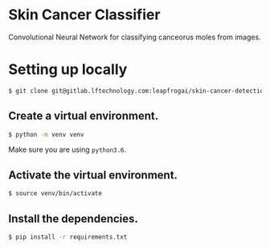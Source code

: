 # Skin Cancer Classifier

Convolutional Neural Network for classifying canceorus moles from images.

# Setting up locally
```bash
$ git clone git@gitlab.lftechnology.com:leapfrogai/skin-cancer-detection.git
```

## Create a virtual environment.

```bash
$ python -m venv venv
```

Make sure you are using `python3.6`.

## Activate the virtual environment.

```bash
$ source venv/bin/activate
```

## Install the dependencies.

```bash
$ pip install -r requirements.txt
```
